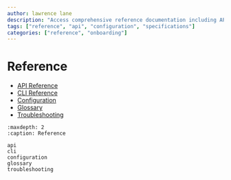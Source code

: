 ```yaml
---
author: lawrence lane
description: "Access comprehensive reference documentation including API specifications, configuration options, and technical details."
tags: ["reference", "api", "configuration", "specifications"]
categories: ["reference", "onboarding"]
---
```


# Reference

- [API Reference](api.md)
- [CLI Reference](cli.md)
- [Configuration](configuration.md)
- [Glossary](glossary.md)
- [Troubleshooting](troubleshooting.md)

```{toctree}
:maxdepth: 2
:caption: Reference

api
cli
configuration
glossary
troubleshooting
```

